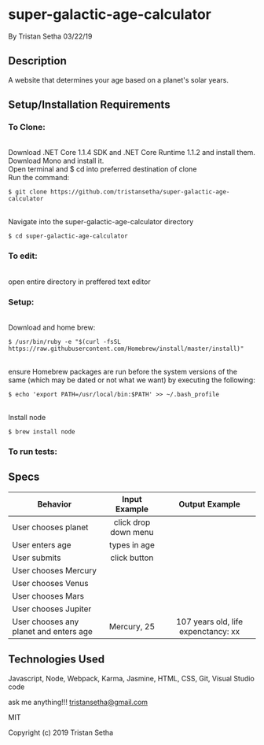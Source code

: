 # super-galactic-age-calculator

By Tristan Setha 03/22/19

## Description
A website that determines your age based on a planet's solar years.

## Setup/Installation Requirements

### To Clone:
<br/>Download .NET Core 1.1.4 SDK and .NET Core Runtime 1.1.2 and install them. Download Mono and install it.
<br/>Open terminal and $ cd into preferred destination of clone
<br/>Run the command:
```
$ git clone https://github.com/tristansetha/super-galactic-age-calculator
```
<br/>Navigate into the super-galactic-age-calculator directory
```
$ cd super-galactic-age-calculator
```
### To edit: 
<br/>open entire directory in preffered text editor

### Setup:
<br/>Download and home brew: 
```
$ /usr/bin/ruby -e "$(curl -fsSL https://raw.githubusercontent.com/Homebrew/install/master/install)"
```
<br/>ensure Homebrew packages are run before the system versions of the same (which may be dated or not what we want) by executing the following:
```
$ echo 'export PATH=/usr/local/bin:$PATH' >> ~/.bash_profile
```
<br/> Install node
```
$ brew install node
```
### To run tests:

## Specs

|   Behavior                          | Input Example | Output Example |
| ------------------------------------|:-------------:| :-------------:|
| User chooses planet | click drop down menu |   |
| User enters age | types in age |  |
| User submits | click button | |
| User chooses Mercury | | |
| User chooses Venus |  |  | 
| User chooses Mars | | |
| User chooses Jupiter |  | |
| User chooses any planet and enters age | Mercury, 25 | 107 years old, life expenctancy: xx |


## Technologies Used

Javascript, Node, Webpack, Karma, Jasmine, HTML, CSS, Git, Visual Studio code

ask me anything!!! tristansetha@gmail.com

MIT

Copyright (c) 2019 Tristan Setha